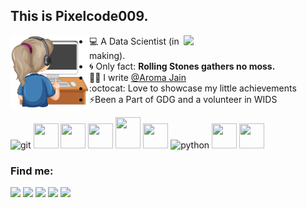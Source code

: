 ## This is Pixelcode009. 

<img align="left" src="https://github.com/pixelcode009/pixelcode009/blob/main/girl.jpg" width="25%"/>

<img align="right" src="https://github.com/Ishaan28malik/Ishaan28malik/blob/master/404.png" width="45%"/>

- 💻 A Data Scientist (in making).
- :cyclone: Only fact: **Rolling Stones gathers no moss.**
- ✍🏻 I write [@Aroma Jain](https://aroma9jain.medium.com/)
- :octocat: Love to showcase my little achievements 
- ⚡️Been a Part of GDG and a volunteer in WIDS

<p align="left"><img src="https://www.vectorlogo.zone/logos/git-scm/git-scm-icon.svg" alt="git" width="40" height="40"/>
<img src="https://cdn3.iconfinder.com/data/icons/document-icons-2/30/647702-excel-512.png"  width="40" height="40"/>
<img src="https://img.icons8.com/dusk/64/000000/anaconda.png"  width="40" height="40"/>
<img src="https://img.icons8.com/fluent/48/000000/analytics.png" width="40" height="40"/>
<img src="https://icons-for-free.com/iconfiles/png/128/tensorflow-1324440242699707768.png" width="40" height="50"/>
<img src="https://img.icons8.com/ios-filled/50/000000/sql.png"  width="40" height="40"/>
<img src="https://cdn.worldvectorlogo.com/logos/python-5.svg" alt="python" width="40" height="40"/>
<img src="https://img.icons8.com/color/48/000000/hadoop-distributed-file-system.png"  width="40" height="40"/>
<img src="https://img.icons8.com/ios/50/000000/big-data.png"width="40" height="40"/>

### Find me:
[<img src="https://img.icons8.com/fluent/48/000000/linkedin.png"/>](https://www.linkedin.com/in/aroma-jain/)
[<img src="https://img.icons8.com/color/48/000000/stackoverflow.png" width="3.5%"/>](https://stackoverflow.com/users/16423504/pixelcode009)
[<img src="https://icons-for-free.com/iconfiles/png/512/codechef-1324440139527402917.png" width="3.5%"/>](https://www.codechef.com/users/pixelcode009)
[<img src="https://cdn4.iconfinder.com/data/icons/social-media-2210/24/Medium-512.png" width="3.5%"/>](https://aroma9jain.medium.com/)
[<img src="https://icons-for-free.com/iconfiles/png/128/icon-1320192392730173851.png" width="3.5%"/>](archi9jain@gmail.com) 
